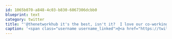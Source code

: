 ```yaml
---
id: 1065b070-a848-4c03-b830-6067306dcbb0
blueprint: text
category: twitter
title: "'@thenetworkhub it's the best, isn't it?  I love our co-working environment, wish we have more nightowls"
caption: '<span class="username username_linked">@<a href="https://twitter.com/thenetworkhub" title="The Network Hub">thenetworkhub</a></span> it''s the best, isn''t it?  I love our co-working environment, wish we have more nightowls'
---
```

